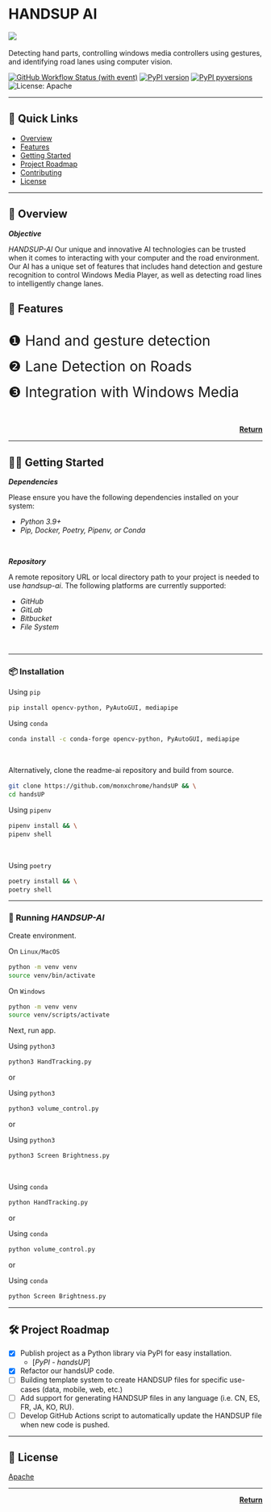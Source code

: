 # HANDSUP AI

<img src="https://img.icons8.com/?size=512&id=kTuxVYRKeKEY&format=png" width="100" />

Detecting hand parts, controlling windows media controllers using gestures, and identifying road lanes using computer vision.

[![GitHub Workflow Status (with event)](https://img.shields.io/github/actions/workflow/status/eli64s/readme-ai/.github%2Fworkflows%2Frelease-pipeline.yml?logo=GitHub&label=handsup&color=c125ff)](https://github.com/monxchrome/handsUP)
[![PyPI version](https://img.shields.io/pypi/v/readmeai?color=c125ff)](https://pypi.org/project/pypi-latest/)
[![PyPI pyversions](https://img.shields.io/pypi/pyversions/readmeai.svg?color=c125ff)](https://pypi.python.org/pypi/readmeai/)
![License: Apache](https://img.shields.io/github/license/eli64s/readme-ai?color=c125ff)

---

## 🔗 Quick Links
* [Overview](#-overview)
* [Features](#-features)
* [Getting Started](#-getting-started)
* [Project Roadmap](#-project-roadmap)
* [Contributing](#-contributing)
* [License](#-license)

---

## 🔭 Overview

***Objective***

<em>HANDSUP-AI</em> Our unique and innovative AI technologies can be trusted when it comes to interacting with your computer and the road environment. Our AI has a unique set of features that includes hand detection and gesture recognition to control Windows Media Player, as well as detecting road lines to intelligently change lanes.<br>

## 🤖 Features

<br>
<div>
<details>
    <summary style="display: flex; align-items: center;">
        <span style="font-size: 2.0em;"> ❶ Hand and gesture detection</span>
    </summary>
    <table>
        <tr>
            <td>
                <h4><i>Project Hand and gesture detection</i></h4>
                <p>
                    ‣ Our AI exhibits high precision in recognizing user hands and dynamic gestures, making Windows Media Player control more intuitive and convenient. Easily adjust volume, switch tracks, and manage multimedia functions with natural hand movements.
                </p>
            </td>
        </tr>
        <tr>
            <td>
                <img src="./public/1.png" alt="badges" />
            </td>
        </tr>
    </table>
</details>
</div>
<br>
<div>
    <details>
        <summary style="display: flex; align-items: center;">
            <span style="font-size: 2.0em;"> ❷ Lane Detection on Roads</span>
        </summary>
        <table>
            <tr>
                <td colspan="2">
                    <h4><i>Lane Detection on Roads</i></h4>
                </td>
            </tr>
            <tr>
                <td colspan="2">
                    <p>‣ Equipped with advanced computer vision algorithms, our AI accurately identifies road lines. This functionality is crucial for implementing automated lane-changing maneuvers. The AI automatically analyzes the surrounding environment, identifies available lanes, and makes decisions for safe lane changes in accordance with traffic rules.</p>
                </td>
            </tr>
            <tr>
                <td align="center">
                    <img src="./public/2.png" alt="repository-tree" />
                </td>
            </tr>
        </table>
    </details>
</div>
<br>
<div>
    <details>
        <summary style="display: flex; align-items: center;">
            <span style="font-size: 2.0em;"> ❸ Integration with Windows Media</span>
        </summary>
        <table>
            <tr>
                <td>
                    <h4><i>Integration with Windows Media</i></h4>
                    <p>
                        ‣ Our AI seamlessly integrates with Windows Media Player, ensuring smooth and efficient control of multimedia files. Simple gestures allow you to enjoy your music and videos effortlessly, making the control process more natural.
                    </p>
                </td>
            </tr>
            <tr>
                <td>
                    <img src="./public/3.png" alt="feature-table" />
                </td>
                <td>
                    <img src="./public/4.png" alt="feature-table" />
                </td>
            </tr>
        </table>
    </details>
</div>
<br>
<br>

<p align="right">
  <a href="#top"><b>Return </b></a>
</p>

---

## 👩‍💻 Getting Started

***Dependencies***

Please ensure you have the following dependencies installed on your system:

- *Python 3.9+*
- *Pip, Docker, Poetry, Pipenv, or Conda*

<br>

***Repository***

A remote repository URL or local directory path to your project is needed to use *handsup-ai*. The following platforms are currently supported:
- *GitHub*
- *GitLab*
- *Bitbucket*
- *File System*

<br>

---

### 📦 Installation

Using `pip`
```bash
pip install opencv-python, PyAutoGUI, mediapipe
```

Using `conda`
```bash
conda install -c conda-forge opencv-python, PyAutoGUI, mediapipe
```

<br>

Alternatively, clone the readme-ai repository and build from source.

```bash
git clone https://github.com/monxchrome/handsUP && \
cd handsUP
```

Using `pipenv`
```bash
pipenv install && \
pipenv shell
```

<br>

Using `poetry`
```bash
poetry install && \
poetry shell
```

---

### 🚀 Running *HANDSUP-AI*

Create environment.

On `Linux/MacOS`
```bash
python -m venv venv
source venv/bin/activate
```

On `Windows`
```bash
python -m venv venv
source venv/scripts/activate
```

Next, run app.

Using `python3`
```bash
python3 HandTracking.py
```

or

Using `python3`
```bash
python3 volume_control.py
```

or

Using `python3`
```bash
python3 Screen Brightness.py
```

<br>

Using `conda`
```bash
python HandTracking.py
```

or

Using `conda`
```bash
python volume_control.py
```

or

Using `conda`
```bash
python Screen Brightness.py
```

---

## 🛠 Project Roadmap

- [X] Publish project as a Python library via PyPI for easy installation.
  - [*PyPI - handsUP*]
- [X] Refactor our handsUP code.
- [ ] Building template system to create HANDSUP files for specific use-cases (data, mobile, web, etc.)
- [ ] Add support for generating HANDSUP files in any language (i.e. CN, ES, FR, JA, KO, RU).
- [ ] Develop GitHub Actions script to automatically update the HANDSUP file when new code is pushed.

---

## 📄 License

[Apache](https://github.com/monxchrome/handsUP/blob/main/LICENSE)

---

<p align="right">
  <a href="#top"><b>Return</b></a>
</p>